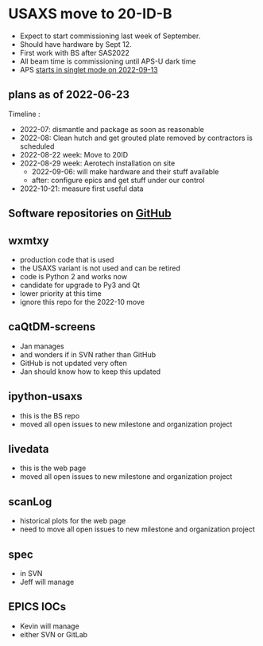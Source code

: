 # USAXS move to 20-ID-B

- Expect to start commissioning last week of September.
- Should have hardware by Sept 12.
- First work with BS after SAS2022
- All beam time is commissioning until APS-U dark time
- APS [starts in singlet mode on 2022-09-13](https://www.aps.anl.gov/Machine-Status/APS-Long-Range-Operations-Schedule)

## plans as of 2022-06-23

Timeline :

- 2022-07: dismantle and package as soon as reasonable
- 2022-08: Clean hutch and get grouted plate removed by contractors is scheduled
- 2022-08-22 week: Move to 20ID
- 2022-08-29 week: Aerotech installation on site
  - 2022-09-06: will make hardware and their stuff available
  - after: configure epics and get stuff under our control
- 2022-10-21: measure first useful data

## Software repositories on [GitHub](https://github.com/APS-USAXS)

## wxmtxy

- production code that is used
- the USAXS variant is not used and can be retired
- code is Python 2 and works now
- candidate for upgrade to Py3 and Qt
- lower priority at this time
- ignore this repo for the 2022-10 move

## caQtDM-screens

- Jan manages
- and wonders if in SVN rather than GitHub
- GitHub is not updated very often
- Jan should know how to keep this updated

## ipython-usaxs

- this is the BS repo
- moved all open issues to new milestone and organization project

## livedata

- this is the web page
- moved all open issues to new milestone and organization project

## scanLog

- historical plots for the web page
- need to move all open issues to new milestone and organization project

## spec

- in SVN
- Jeff will manage

## EPICS IOCs

- Kevin will manage
- either SVN or GitLab
